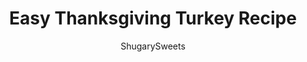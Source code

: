 ---
layout: ../../layouts/MarkdownPostLayout.astro
title: Easy Thanksgiving Turkey Recipe
author: ShugarySweets
pubDate: 2021-11-07
description: "This Easy Thanksgiving Turkey recipe takes the guess work out of cooking your holiday bird. Seasoned with a simple herb butter, this turkey roasts to golden brown flavorful perfection--no basting required!"
image_url: https://www.shugarysweets.com/wp-content/uploads/2021/11/thanksgiving-turkey-facebook.jpg
tags: ["Main Dish","American"]
calories: 930
protein: 130
carbohydrates: 5
fats: 40
fiber: 1
ingredients: ["15 pound turkey**","1 yellow onion, quartered","1 lemon, cut into wedges","1 apple, quartered","1 orange, cut into wedges","1/2 cup unsalted butter, softened, divided","1 teaspoon kosher salt (plus additional for seasoning the outside of the turkey)","½ teaspoon pepper (plus additional for seasoning the outside of the turkey)","2 cloves of garlic, minced","1 Tablespoon dried parsley","½ Tablespoon dried rosemary","½ Tablespoon dried thyme","½ Tablespoon dried tarragon","1 teaspoon dried/rubbed sage"]
serves: 15
time: "4 hours 50 minutes"
prepTime: "20 minutes"
instructions: ["Thaw turkey according to the package. Remove neck and giblets from inside the turkey (we dispose of this, but feel free to keep and use as you like). Dry the inside and outside of the turkey.","Preheat oven to 350℉. Place turkey, breast side up, on a roasting rack, in a 2” deep open roasting pan.","Stuff turkey with onion, lemon, orange, apple and fresh herbs, if desired. Tuck wings by extending them and putting them under the turkey.","Loosen the skin from the turkey breast and legs by sliding your fingers under the skin, starting by the neck, being careful not to tear it.  ","In a small bowl, combine 5 Tablespoons of softened butter and salt, pepper, garlic, parsley, rosemary, thyme, tarragon, and sage.  Lift the skin and rub the herb butter under the skin, covering the breast and legs.","Spread the remaining 3 Tablespoons of softened butter over the skin of the turkey.  Season the outside of the turkey with salt and pepper.","Bake for 13-15 minutes per pound or until a meat thermometer reads 180℉ in the thickest part of the leg."]
nutrition: ["930 calories","5 grams carbohydrates","511 milligrams cholesterol","40 grams fat","1 grams fiber","130 grams protein","14 grams saturated fat","554 milligrams sodium","3 grams sugar","0 grams trans fat","24 grams unsaturated fat"]
---